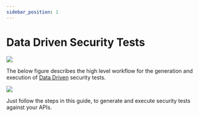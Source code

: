 ```yaml
---
sidebar_position: 1
---
```



# Data Driven Security Tests
![](../../../../../assets/data-driven-test-plan.svg)

The below figure describes the high level workflow for the generation and execution of [Data Driven](/guides/security-testing/concepts/test-plans/test-plan-types.md) security tests.

![](../../../../../assets/data-driven-flow.svg)

Just follow the steps in this guide, to generate and execute security tests against your APIs.
